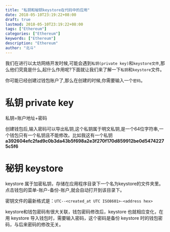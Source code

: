 ```yaml
---
title: "私钥和秘钥keystore在代码中的应用"
date: 2018-05-10T23:19:22+08:00
draft: true
lastmod: 2018-05-10T23:19:22+08:00
tags: ["Ethereum"]
categories: ["Ethereum"]
keywords: ["Ethereum"]
description: "Ethereum"
author: "北斗"
---
```

我们在进行以太坊网络开发时候,可能会遇到`私钥(private key)`和`keystore文件`,那么他们究竟是什么,起什么作用呢?下面就让我们来了解一下`私钥`和`keystore`文件。

你可能已经创建过钱包账户了,那么在创建的时候,你需要输入一个`密码`。

# 私钥 private key

私钥=账户地址+密码

创建钱包后,输入密码可以导出私钥,这个私钥属于明文私钥,是一个64位字符串,一个钱包只有一个私钥且不能修改。比如我这有一个私钥
**a392604efc2fad9c0b3da43b5f698a2e3f270f170d859912be0d54742275c5f6**

# 秘钥 keystore

keystore 属于加密私钥，存储在应用程序目录下一个名为keystore的文件夹里。点击钱包的菜单-账户-备份-账户,就会自动打开到该目录下。

密钥文件的最新格式是：`UTC--<created_at UTC ISO8601>-<address hex>`

keystore和钱包密码有很大关联，钱包密码修改后，keystore 也就相应变化，在用 keystore 导入钱包时，需要输入密码，这个密码是备份 keystore 时的钱包密码，与后来密码的修改无关。

